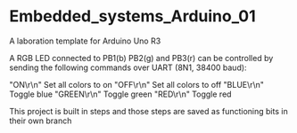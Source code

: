 # Embedded_systems_Arduino_01
A laboration template for Arduino Uno R3

A RGB LED connected to PB1(b) PB2(g) and PB3(r) can be controlled by sending the following commands over UART (8N1, 38400 baud):

"ON\r\n" Set all colors to on
"OFF\r\n" Set all colors to off
"BLUE\r\n" Toggle blue
"GREEN\r\n" Toggle green
"RED\r\n" Toggle red

This project is built in steps and those steps are saved as functioning bits in their own branch